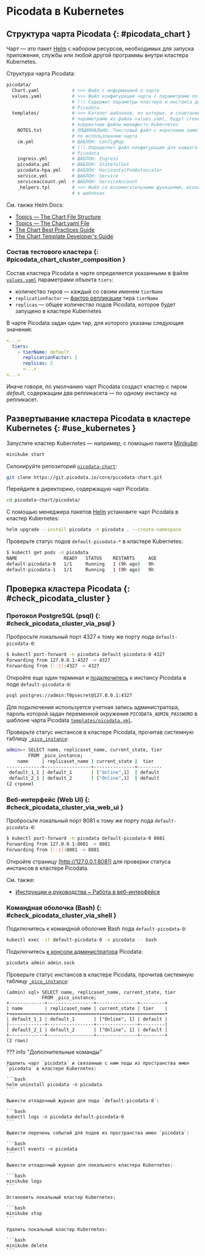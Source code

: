 # Picodata в Kubernetes

## Структура чарта Picodata {: #picodata_chart }

Чарт — это пакет [Helm] с набором ресурсов, необходимых для запуска
приложения, службы или любой другой программы внутри кластера Kubernetes.

[Helm]: https://helm.sh/

Структура чарта Picodata:

```bash
picodata/
  Chart.yaml            # >>> Файл с информацией о чарте
  values.yaml           # >>> Файл конфигурации чарта с параметрами по умолчанию
                        # (!) Содержит параметры кластера и инстанса для запуска
                        # Picodata
  templates/            # >>> Каталог шаблонов, из которых, в сочетании с
                        # параметрами из файла values.yaml, будут сгенерированы
                        # корректные файлы манифеста Kubernetes
    NOTES.txt           # ОПЦИОНАЛЬНО: Текстовый файл с короткими заметками
                        # по использованию чарта
    cm.yml              # ШАБЛОН: ConfigMap
                        # (!) Определяет файл конфигурации для каждого инстанса
                        # Picodata
    ingress.yml         # ШАБЛОН: Ingress
    picodata.yml        # ШАБЛОН: StatefulSet
    picodata-hpa.yml    # ШАБЛОН: HorizontalPodAutoscaler
    service.yml         # ШАБЛОН: Service
    serviceaccount.yml  # ШАБЛОН: ServiceAccount
    _helpers.tpl        # >>> Файл со вспомогательными функциями, используемыми
                        # в шаблонах
```

См. также Helm Docs:

* [Topics — The Chart File Structure](https://helm.sh/docs/topics/charts/#the-chart-file-structure)
* [Topics — The Chart.yaml File](https://helm.sh/docs/topics/charts/#the-chartyaml-file)
* [The Chart Best Practices Guide](https://helm.sh/docs/chart_best_practices/)
* [The Chart Template Developer's Guide](https://helm.sh/docs/chart_template_guide/)

### Состав тестового кластера {: #picodata_chart_cluster_composition }

Состав кластера Picodata в чарте определяется указанными в файле
[`values.yaml`] параметрами объекта `tiers`:

*  количество тиров — каждый со своим именем `tierName`
* `replicationFactor` — [фактор репликации] тира `tierName`
* `replicas` — общее количество подов Picodata, которое будет запущено
  в кластере Kubernetes

В чарте Picodata задан один тир, для которого указаны следующие значения:

```yaml title="values.yaml"
<...>
  tiers:
    - tierName: default
      replicationFactor: 1
      replicas: 2
      <...>
<...>
```

Иначе говоря, по умолчанию чарт Picodata создаст кластер с тиром *default*,
содержащим два репликасета — по одному инстансу на репликасет.

[`values.yaml`]: https://git.picodata.io/core/picodata-chart/-/blob/main/picodata/values.yaml
[фактор репликации]: ../reference/config.md#cluster_tier_tier_replication_factor

## Развертывание кластера Picodata в кластере Kubernetes {: #use_kubernetes }

Запустите кластер Kubernetes — например, с помощью пакета [Minikube]:

```bash
minikube start
```

[Minikube]: https://minikube.sigs.k8s.io/docs/

Склонируйте репозиторий [`picodata-chart`]:

```bash
git clone https://git.picodata.io/core/picodata-chart.git
```

[`picodata-chart`]: https://git.picodata.io/core/picodata-chart/

Перейдите в директорию, содержащую чарт Picodata:

```bash
cd picodata-chart/picodata/
```

С помощью менеджера пакетов [Helm] установите чарт Picodata в кластер
Kubernetes:

```bash
helm upgrade --install picodata -n picodata . --create-namespace
```

Проверьте статус подов `default-picodata-*` в кластере Kubernetes:

```bash
$ kubectl get pods -n picodata
NAME                 READY   STATUS    RESTARTS     AGE
default-picodata-0   1/1     Running   1 (9h ago)   9h
default-picodata-1   1/1     Running   1 (9h ago)   9h
```

## Проверка кластера Picodata {: #check_picodata_cluster }

### Протокол PostgreSQL (psql) {: #check_picodata_cluster_via_psql }

Пробросьте локальный порт 4327 к тому же порту пода `default-picodata-0`:

```bash
$ kubectl port-forward -n picodata default-picodata-0 4327
Forwarding from 127.0.0.1:4327 -> 4327
Forwarding from [::1]:4327 -> 4327
```

Откройте еще один терминал и [подключитесь](connecting.md#postgresql) к
инстансу Picodata в поде `default-picodata-0`:

```bash
psql postgres://admin:T0psecret@127.0.0.1:4327
```

Для подключения используется учетная запись администратора, пароль которой
задан переменной окружения `PICODATA_ADMIN_PASSWORD` в шаблоне чарта
Picodata [`templates/picodata.yml`].

[`templates/picodata.yml`]: https://git.picodata.io/core/picodata-chart/-/blob/main/picodata/templates/picodata.yml

Проверьте статус инстансов в кластере Picodata, прочитав системную таблицу
[`_pico_instance`]:

```bash
admin=> SELECT name, replicaset_name, current_state, tier
        FROM _pico_instance;
    name     | replicaset_name | current_state |  tier
-------------+-----------------+---------------+---------
 default_1_1 | default_1       | ["Online",1]  | default
 default_2_1 | default_2       | ["Online",1]  | default
(2 строки)
```

[`_pico_instance`]: ../architecture/system_tables.md#_pico_instance

### Веб-интерфейс (Web UI) {: #check_picodata_cluster_via_web_ui }

Пробросьте локальный порт 8081 к тому же порту пода `default-picodata-0`:

```bash
$ kubectl port-forward -n picodata default-picodata-0 8081
Forwarding from 127.0.0.1:8081 -> 8081
Forwarding from [::1]:8081 -> 8081
```

Откройте страницу [http://127.0.0.1:8081] для проверки статуса инстансов
в кластере Picodata.

[http://127.0.0.1:8081]: http://127.0.0.1:8081

См. также:

* [Инструкции и руководства ~ Работа в веб-интерфейсе](webui.md)

### Командная оболочка (Bash) {: #check_picodata_cluster_via_shell }

Подключитесь к командной оболочке Bash пода `default-picodata-0`:

```bash
kubectl exec -it default-picodata-0 -n picodata -- bash
```

Подключитесь [к консоли администратора] Picodata:

```bash
picodata admin admin.sock
```
[к консоли администратора]: connecting.md#admin_console

Проверьте статус инстансов в кластере Picodata, прочитав системную
таблицу [`_pico_instance`]:

```
(admin) sql> SELECT name, replicaset_name, current_state, tier
             FROM _pico_instance;
+-------------+-----------------+---------------+---------+
| name        | replicaset_name | current_state | tier    |
+=========================================================+
| default_1_1 | default_1       | ["Online", 1] | default |
|-------------+-----------------+---------------+---------|
| default_2_1 | default_2       | ["Online", 1] | default |
+-------------+-----------------+---------------+---------+
(2 rows)
```

??? info "Дополнительные команды"

    Удалить чарт `picodata` и связанные с ним поды из пространства имен
    `picodata` в кластере Kubernetes:

    ```bash
    helm uninstall picodata -n picodata
    ```

    Вывести отладочный журнал для пода `default-picodata-0`:

    ```bash
    kubectl logs -n picodata default-picodata-0
    ```

    Вывести перечень событий для подов из пространства имен `picodata`:

    ```bash
    kubectl events -n picodata
    ```

    Вывести отладочный журнал для локального кластера Kubernetes:

    ```bash
    minikube logs
    ```

    Остановить локальный кластер Kubernetes:

    ```bash
    minikube stop
    ```

    Удалить локальный кластер Kubernetes:

    ```bash
    minikube delete
    ```
